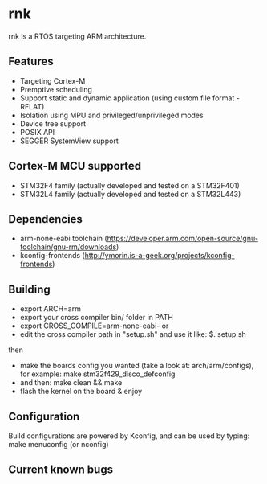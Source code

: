 rnk
===

rnk is a RTOS targeting ARM architecture.

Features
--------

  * Targeting Cortex-M
  * Premptive scheduling
  * Support static and dynamic application (using custom file format - RFLAT)
  * Isolation using MPU and privileged/unprivileged modes
  * Device tree support
  * POSIX API
  * SEGGER SystemView support
  
Cortex-M MCU supported
----------------------

  * STM32F4 family (actually developed and tested on a STM32F401)
  * STM32L4 family (actually developed and tested on a STM32L443)

Dependencies
------------
  * arm-none-eabi toolchain (https://developer.arm.com/open-source/gnu-toolchain/gnu-rm/downloads)
  * kconfig-frontends (http://ymorin.is-a-geek.org/projects/kconfig-frontends)

Building
--------
  * export ARCH=arm
  * export your cross compiler bin/ folder in PATH
  * export CROSS_COMPILE=arm-none-eabi-
or
  * edit the cross compiler path in "setup.sh" and use it like: $. setup.sh
  
then
  * make the boards config you wanted (take a look at: arch/arm/configs), for example: make stm32f429_disco_defconfig
  * and then: make clean && make
  * flash the kernel on the board & enjoy
  
Configuration
-------------

Build configurations are powered by Kconfig, and can be used by typing: make menuconfig (or nconfig)

Current known bugs
------------------
